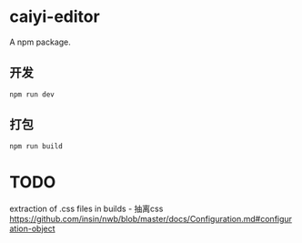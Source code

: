 # caiyi-editor
A npm package.

## 开发

```
npm run dev
```

## 打包

```
npm run build
```

# TODO
extraction of .css files in builds - 抽离css
https://github.com/insin/nwb/blob/master/docs/Configuration.md#configuration-object

